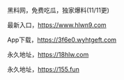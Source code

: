 黑料网，免费吃瓜，独家爆料(11/11更)

最新入口，https://www.hlwn9.com

App下载，https://3f6e0.wyhtgeft.com

永久地址，https://18hlw.com

永久地址，https://155.fun
